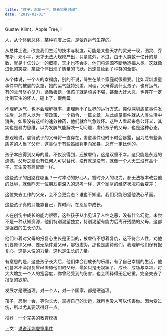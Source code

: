 ```yaml
---
title: "孩子，忍耐一下，成长需要时间"
date: "2019-01-01"
---
```


 Gustav Klimt，Apple Tree, I

人，从个体到总体，某种程度上说，是依靠运气生存的。

从总体上说，改变我们生活的技术与制度，可能是某些天才的灵光一现，图灵、乔布斯、邓小平，天才无法大规模产出，只是意外，不过，由于人类数十亿计的基数，就是十亿分之一的概率，天才也不会少，他们将源源不断地造福人类。这就像进化的突变，某些个体出现了质量的飞跃，迅速蔓延到了种群的全部。

从个体说，一个人的幸福度，别的不说，降生在某个家庭就很重要。比如深圳虐童事件中的被虐的女童，她的运气就特别差。同理，父母得到什么孩子，也有运气，有的父母尽心尽力，循循善诱，但孩子就是顽劣不堪，甚至大奸大恶，也存在一定比例天生的坏人，碰上了，很倒霉。

不理解运气，也不会理解概率，更理解不了世界的运行方式。类似深圳虐童事件发生后，总有人以为一项政策、一个指令、一篇文章，从此虐童事件就从人类生活中消失，如果没有这样的速效神药，他们就会气急败坏。这种人看起来急公好义，其实也是暴力思维，以为发脾气能解决一切问题，虐待孩子的父母，也是这种心态。

悲观地说，虐待孩子的父母将一直存在，虐童事件也时不时会暴露，因为总有些素质差的人当了父母，这类似于有些婚姻将走向家暴，总有一定比例的。

孩子本应得到父母的爱，不仅没得到，还被虐待，这是双重不幸。这只能是永远的遗憾，父母之爱没有任何人可以替代，没有就是没有，就像一个人天生没有高个子，天生没有高智商一样。

这些孩子的出路在哪里？一时冲动的好心人，暂时介入的权力，都无法根本改变他的处境，就像昨天一位朋友更深入的思考一样，这个家庭的经济状况将会变差：

这位失去工作的父亲，会不会更变态？谁也不知道，我们只能盼望他洗心革面。

这些孩子真的只能靠自己，靠时间。在忍耐中成长。

人在创伤中成长的能力很强，这些孩子从小见识了人性之恶，没有什么幻觉，未尝不是一种认知资源，他们特别渴望独立，特别渴望有能力后离开残酷的父母，这都是强烈的生长动力。

他们带着对父母的报复心生长是正当的，被虐待不想着复仇，这不符合人性，劝他们要原谅父母、要无条件爱父母，那很虚伪，那也是虐待他们。我理解他们保有报复心，这是人性的力量，这也是生长的力量。

有意思的是，这些孩子长大后，他们体会到成长的乐趣，有了自己幸福的生活，他们基本不会报复曾经虐待他们的父母，最多只是无视罢了。成长、成功与幸福，将大大增加一个人的宽容度，你曾经受到的伤害，也会稀释得无足轻重，完全失去了报复的欲望。

发展才是硬道理。对一个人，对一个国家，都是硬道理。

孩子，忍耐一会，等你长大，掌握自己的命运，就再也没人可以伤害你。因为受过伤，所以尤其要活得好一点。

推荐：[一个完美的教育模板](http://mp.weixin.qq.com/s?__biz=MjM5NDU0Mjk2MQ==&mid=2651623590&idx=1&sn=bf83ab9eb5dc895275369ace1bde1359&chksm=bd7e14b88a099dae6ce184fa1f9613f02bd93f1c7dd2584b9d0374006e3bbcad19f0545a8632&scene=21#wechat_redirect)

上文：[说说深圳虐童事件](http://mp.weixin.qq.com/s?__biz=MjM5NDU0Mjk2MQ==&mid=2651632123&idx=1&sn=dd34ed94a30605a6bfacf36e2f46f855&chksm=bd7e35e58a09bcf3137ca9300f806cb8a432750d835136bd36c28fd6fda5ef2011dd15aa3478&scene=21#wechat_redirect)
